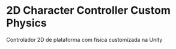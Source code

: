 # 2D Character Controller Custom Physics
 Controlador 2D de plataforma com física customizada na Unity
